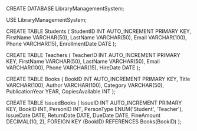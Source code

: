 CREATE DATABASE LibraryManagementSystem;

USE LibraryManagementSystem;

CREATE TABLE Students (
    StudentID INT AUTO_INCREMENT PRIMARY KEY,
    FirstName VARCHAR(50),
    LastName VARCHAR(50),
    Email VARCHAR(100),
    Phone VARCHAR(15),
    EnrollmentDate DATE
);

CREATE TABLE Teachers (
    TeacherID INT AUTO_INCREMENT PRIMARY KEY,
    FirstName VARCHAR(50),
    LastName VARCHAR(50),
    Email VARCHAR(100),
    Phone VARCHAR(15),
    HireDate DATE
);

CREATE TABLE Books (
    BookID INT AUTO_INCREMENT PRIMARY KEY,
    Title VARCHAR(100),
    Author VARCHAR(100),
    Category VARCHAR(50),
    PublicationYear YEAR,
    CopiesAvailable INT
);

CREATE TABLE IssuedBooks (
    IssueID INT AUTO_INCREMENT PRIMARY KEY,
    BookID INT,
    PersonID INT,
    PersonType ENUM('Student', 'Teacher'),
    IssueDate DATE,
    ReturnDate DATE,
    DueDate DATE,
    FineAmount DECIMAL(10, 2),
    FOREIGN KEY (BookID) REFERENCES Books(BookID)
);

